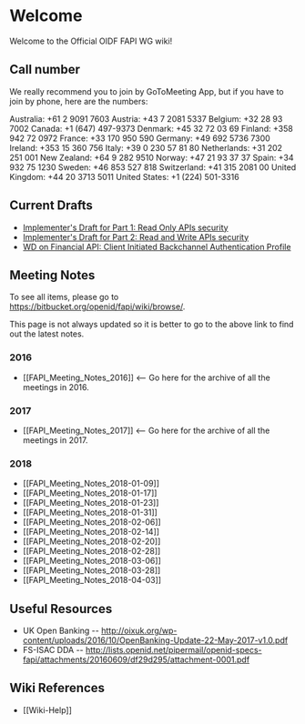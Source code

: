 # Welcome

Welcome to the Official OIDF FAPI WG wiki! 

## Call number

We really recommend you to join by GoToMeeting App, but if you have to join by phone, here are the numbers: 

Australia: +61 2 9091 7603
Austria: +43 7 2081 5337
Belgium: +32 28 93 7002
Canada: +1 (647) 497-9373
Denmark: +45 32 72 03 69
Finland: +358 942 72 0972
France: +33 170 950 590
Germany: +49 692 5736 7300
Ireland: +353 15 360 756
Italy: +39 0 230 57 81 80
Netherlands: +31 202 251 001
New Zealand: +64 9 282 9510
Norway: +47 21 93 37 37
Spain: +34 932 75 1230
Sweden: +46 853 527 818
Switzerland: +41 315 2081 00
United Kingdom: +44 20 3713 5011
United States: +1 (224) 501-3316

## Current Drafts

* [Implementer's Draft for Part 1: Read Only APIs security](http://openid.net/specs/openid-financial-api-part-1.html)
* [Implementer's Draft for Part 2: Read and Write APIs security](http://openid.net/specs/openid-financial-api-part-2.html)
* [WD on Financial API: Client Initiated Backchannel Authentication Profile](https://bitbucket.org/openid/fapi/src/master/Financial_API_WD_CIBA.md?at=master) 

## Meeting Notes

To see all items, please go to https://bitbucket.org/openid/fapi/wiki/browse/. 

This page is not always updated so it is better to go to the above link to find out the latest notes. 

### 2016

* [[FAPI_Meeting_Notes_2016]] <-- Go here for the archive of all the meetings in 2016. 

### 2017 

* [[FAPI_Meeting_Notes_2017]] <-- Go here for the archive of all the meetings in 2017. 

### 2018

* [[FAPI_Meeting_Notes_2018-01-09]]
* [[FAPI_Meeting_Notes_2018-01-17]]
* [[FAPI_Meeting_Notes_2018-01-23]]
* [[FAPI_Meeting_Notes_2018-01-31]]
* [[FAPI_Meeting_Notes_2018-02-06]]
* [[FAPI_Meeting_Notes_2018-02-14]]
* [[FAPI_Meeting_Notes_2018-02-20]]
* [[FAPI_Meeting_Notes_2018-02-28]]
* [[FAPI_Meeting_Notes_2018-03-06]]
* [[FAPI_Meeting_Notes_2018-03-28]]
* [[FAPI_Meeting_Notes_2018-04-03]]

## Useful Resources

* UK Open Banking -- http://oixuk.org/wp-content/uploads/2016/10/OpenBanking-Update-22-May-2017-v1.0.pdf
* FS-ISAC DDA -- http://lists.openid.net/pipermail/openid-specs-fapi/attachments/20160609/df29d295/attachment-0001.pdf

## Wiki References

* [[Wiki-Help]]